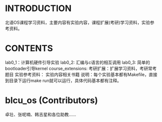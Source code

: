 INTRODUCTION
============

北语OS课程学习资料，主要内容有实验内容，课程扩展(考研)学习资料，实验参考资料。

CONTENTS
========
lab0_1：计算机硬件引导实验
lab0_2: 汇编与c语言的相互调用
lab0_3: 简单的bootloader引导kernel
course_extensions:
  考研扩展：扩展学习资料，考研常考题目
  实验参考资料： 实验内容相关书籍
说明：每个实验基本都有Makefile，直接到目录下运行make run就可以运行，具体代码基本都有注释。

blcu_os (Contributors)
======================
卓壮、张呢喃、韩吉星和各位助教……
